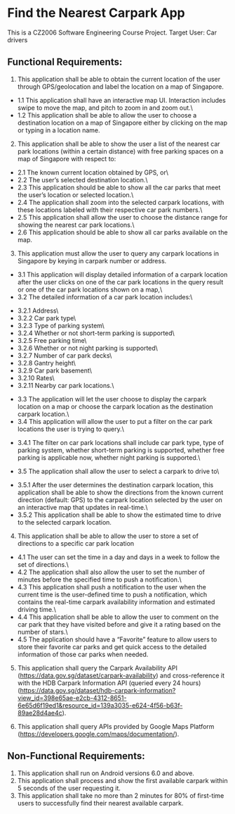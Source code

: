 # Find the Nearest Carpark App
This is a CZ2006 Software Engineering Course Project.
Target User: Car drivers
## Functional Requirements:
1. This application shall be able to obtain the current location of the user through GPS/geolocation and label the location on a map of Singapore.
* 1.1  This application shall have an interactive map UI. Interaction includes swipe to move the map, and pitch to zoom in and zoom out.\
* 1.2  This application shall be able to allow the user to choose a destination location on a map of Singapore either by clicking on the map or typing in a location name.

2. This application shall be able to show the user a list of the nearest car park locations (within a certain distance) with free parking spaces on a map of Singapore with respect to:
* 2.1   The known current location obtained by GPS, or\
* 2.2   The user’s selected destination location.\
* 2.3   This application should be able to show all the car parks that meet the user’s location or selected location.\
* 2.4   The application shall zoom into the selected carpark locations, with these locations labeled with their respective car park numbers.\
* 2.5   This application shall allow the user to choose the distance range for showing the nearest car park locations.\
* 2.6   This application should be able to show all car parks available on the map.

3. This application must allow the user to query any carpark locations in Singapore by keying in carpark number or address.
* 3.1   This application will display detailed information of a carpark location after the user clicks on one of the car park locations in the query result or one of the car park locations shown on a map,\
* 3.2   The detailed information of a car park location includes:\
+ 3.2.1       Address\
+ 3.2.2       Car park type\
+ 3.2.3       Type of parking system\
+ 3.2.4       Whether or not short-term parking is supported\
+ 3.2.5       Free parking time\
+ 3.2.6       Whether or not night parking is supported\
+ 3.2.7       Number of car park decks\
+ 3.2.8       Gantry height\
+ 3.2.9       Car park basement\
+ 3.2.10   Rates\
+ 3.2.11   Nearby car park locations.\
* 3.3   The application will let the user choose to display the carpark location on a map or choose the carpark location as the destination carpark location.\
* 3.4   This application will allow the user to put a filter on the car park locations the user is trying to query.\
+ 3.4.1       The filter on car park locations shall include car park type, type of parking system, whether short-term parking is supported, whether free parking is applicable now, whether night parking is supported.\
* 3.5   The application shall allow the user to select a carpark to drive to\
+ 3.5.1       After the user determines the destination carpark location, this application shall be able to show the directions from the known current direction (default: GPS) to the carpark location selected by the user on an interactive map that updates in real-time.\
+ 3.5.2       This application shall be able to show the estimated time to drive to the selected carpark location.

4. This application shall be able to allow the user to store a set of directions to a specific car park location
* 4.1   The user can set the time in a day and days in a week to follow the set of directions.\
* 4.2   The application shall also allow the user to set the number of minutes before the specified time to push a notification.\
* 4.3   This application shall push a notification to the user when the current time is the user-defined time to push a notification, which contains the real-time carpark availability information and estimated driving time.\
* 4.4   This application shall be able to allow the user to comment on the car park that they have visited before and give it a rating based on the number of stars.\
* 4.5   The application should have a “Favorite” feature to allow users to store their favorite car parks and get quick access to the detailed information of those car parks when needed.

5. This application shall query the Carpark Availability API (https://data.gov.sg/dataset/carpark-availability)  and cross-reference it with the HDB Carpark Information API (queried every 24 hours) (https://data.gov.sg/dataset/hdb-carpark-information?view_id=398e65ae-e2cb-4312-8651-6e65d6f19ed1&resource_id=139a3035-e624-4f56-b63f-89ae28d4ae4c).

6. This application shall query APIs provided by Google Maps Platform (https://developers.google.com/maps/documentation/).



## Non-Functional Requirements:
1. This application shall run on Android versions 6.0 and above.
2. This application shall process and show the first available carpark within 5 seconds of the user requesting it.
3. This application shall take no more than 2 minutes for 80% of first-time users to successfully find their nearest available carpark.

